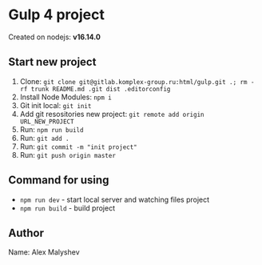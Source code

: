 # Gulp 4 project

Created on nodejs: **v16.14.0**

## Start new project

1. Clone: `git clone git@gitlab.komplex-group.ru:html/gulp.git .; rm -rf trunk README.md .git dist .editorconfig`
2. Install Node Modules: `npm i`
3. Git init local: `git init`
4. Add git resositories new project: `git remote add origin URL_NEW_PROJECT`
5. Run: `npm run build`
6. Run: `git add .`
7. Run: `git commit -m "init project"`
8. Run: `git push origin master`

## Command for using

-  `npm run dev` - start local server and watching files project
-  `npm run build` - build project

## Author

Name: Alex Malyshev
